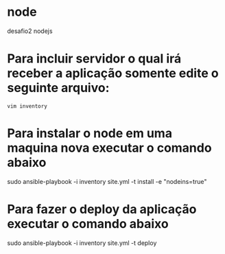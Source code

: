 # node
 desafio2 nodejs


# Para incluir servidor o qual irá receber a aplicação somente edite o seguinte arquivo:

    vim inventory

# Para instalar o node em uma maquina nova  executar o comando abaixo

  sudo ansible-playbook -i inventory site.yml -t install -e "nodeins=true"  


# Para fazer o deploy da aplicação executar o comando abaixo

  sudo ansible-playbook -i inventory site.yml -t deploy



